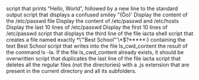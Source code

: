 script that prints “Hello, World”, followed by a new line to the standard output
script that displays a confused smiley "(Ôo)'
Display the content of the /etc/passwd file
Display the content of /etc/passwd and /etc/hosts
Display the last 10 lines of /etc/passwd
Display the first 10 lines of /etc/passwd
script that displays the third line of the file iacta
shell script that creates a file named exactly \*\\'"Best School"\'\\*$\?\*\*\*\*\*:) containing the text Best School
script that writes into the file ls_cwd_content the result of the command ls -la. If the file ls_cwd_content already exists, it should be overwritten
script that duplicates the last line of the file iacta
script that deletes all the regular files (not the directories) with a .js extension that are present in the current directory and all its subfolders.
